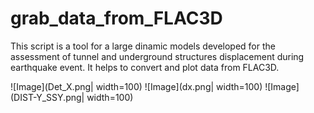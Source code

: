 # grab_data_from_FLAC3D
This script is a tool for a large dinamic models developed for the assessment of tunnel and underground structures displacement during earthquake event.
It helps to convert and plot data from FLAC3D.

![Image](Det_X.png| width=100)
![Image](dx.png| width=100)
![Image](DIST-Y_SSY.png| width=100)





